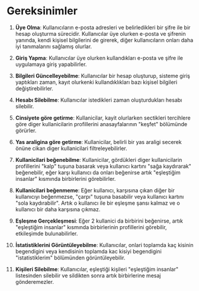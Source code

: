 # Gereksinimler

1. **Üye Olma**: Kullanıcıların e-posta adresleri ve belirledikleri bir şifre ile bir hesap oluşturma sürecidir. Kullanıcılar üye olurken e-posta ve şifrenin yanında, kendi kişisel bilgilerini de girerek, diğer kullanıcıların onları daha iyi tanımalarını sağlamış olurlar.

2. **Giriş Yapma**: Kullanıcılar üye olurken kullandıkları e-posta ve şifre ile uygulamaya giriş yapabilirler.

3. **Bilgileri Güncelleyebilme**: Kullanıcılar bir hesap oluşturup, sisteme giriş yaptıkları zaman, kayıt olurkenki kullandıklıkları bazı kişisel bilgileri değiştirebilirler.

4. **Hesabı Silebilme**: Kullanıcılar istedikleri zaman oluşturdukları hesabı silebilir.

5. **Cinsiyete göre getirme**: Kullanicilar, kayit olurlarken sectikleri tercihlere göre diger kullanicilarin profillerini anasayfalarının "keşfet" bölümünde görürler.

6. **Yas araligina göre getirme**: Kullanicilar, belirli bir yas araligi secerek önüne cikan diger kullanicilari filtreleyebilirler.

7. **Kullanicilari beğenebilme**: Kullanicilar, gördükleri diger kullanicilarin profillerini "kalp" tuşuna basarak veya kullanıcı kartını "sağa kaydırarak" beğenebilir, eğer karşı kullanıcı da onları beğenirse artık "eşleştiğim insanlar" kısmında birbirlerini görebilirler.

8. **Kullanicilari beğenmeme**: Eğer kullanıcı, karşısına çıkan diğer bir kullanıcıyı beğenmezse, "çarpı" tuşuna basabilir veya kullanıcı kartını "sola kaydırabilir". Artık o kullanıcı ile bir eşleşme şansı kalmaz ve o kullanıcı bir daha karşısına çıkmaz.

9. **Eşleşme Gerçekleşmesi**: Eğer 2 kullanici da birbirini beğenirse, artık "eşleştiğim insanlar" kısmında birbirlerinin profillerini görebilir, etkileşimde bulunabilirler.

10. **İstatistiklerini Görüntüleyebilme**: Kullanıcılar, onlari toplamda kaç kisinin begendigini veya kendisinin toplamda kac kisiyi begendigini "istatistiklerim" bölümünden görüntüleyebilir.

11. **Kişileri Silebilme**: Kullanıcılar, eşleştiği kişileri "eşleştiğim insanlar" listesinden silebilir ve sildikten sonra artık birbirlerine mesaj gönderemezler.
